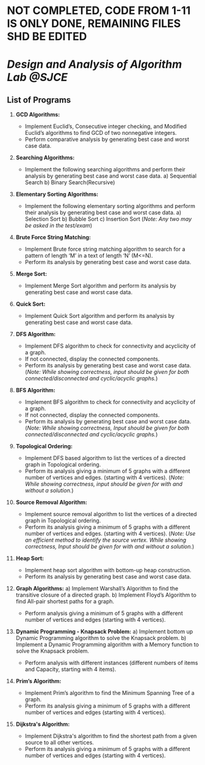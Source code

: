 # NOT COMPLETED, CODE FROM 1-11 IS ONLY DONE, REMAINING FILES SHD BE EDITED

# *Design and Analysis of Algorithm Lab @SJCE*

## List of Programs

1. **GCD Algorithms:**
    - Implement Euclid’s, Consecutive integer checking, and Modified Euclid’s algorithms to find GCD of two nonnegative integers.
    - Perform comparative analysis by generating best case and worst case data.

2. **Searching Algorithms:**
    - Implement the following searching algorithms and perform their analysis by generating best case and worst case data.
        a) Sequential Search
        b) Binary Search(Recursive)

3. **Elementary Sorting Algorithms:**
    - Implement the following elementary sorting algorithms and perform their analysis by generating best case and worst case data.
        a) Selection Sort
        b) Bubble Sort
        c) Insertion Sort
        (*Note: Any two may be asked in the test/exam*)

4. **Brute Force String Matching:**
    - Implement Brute force string matching algorithm to search for a pattern of length ‘M’ in a text of length ‘N’ (M<=N).
    - Perform its analysis by generating best case and worst case data.

5. **Merge Sort:**
    - Implement Merge Sort algorithm and perform its analysis by generating best case and worst case data.

6. **Quick Sort:**
    - Implement Quick Sort algorithm and perform its analysis by generating best case and worst case data.

7. **DFS Algorithm:**
    - Implement DFS algorithm to check for connectivity and acyclicity of a graph.
    - If not connected, display the connected components.
    - Perform its analysis by generating best case and worst case data.
    (*Note: While showing correctness, input should be given for both connected/disconnected and cyclic/acyclic graphs.*)

8. **BFS Algorithm:**
    - Implement BFS algorithm to check for connectivity and acyclicity of a graph.
    - If not connected, display the connected components.
    - Perform its analysis by generating best case and worst case data.
    (*Note: While showing correctness, Input should be given for both connected/disconnected and cyclic/acyclic graphs.*)

9. **Topological Ordering:**
    - Implement DFS based algorithm to list the vertices of a directed graph in Topological ordering.
    - Perform its analysis giving a minimum of 5 graphs with a different number of vertices and edges. (starting with 4 vertices).
    (*Note: While showing correctness, input should be given for with and without a solution.*)

10. **Source Removal Algorithm:**
    - Implement source removal algorithm to list the vertices of a directed graph in Topological ordering.
    - Perform its analysis giving a minimum of 5 graphs with a different number of vertices and edges. (starting with 4 vertices).
    (*Note: Use an efficient method to identify the source vertex. While showing correctness, Input should be given for with and without a solution.*)

11. **Heap Sort:**
    - Implement heap sort algorithm with bottom-up heap construction.
    - Perform its analysis by generating best case and worst case data.

12. **Graph Algorithms:**
    a) Implement Warshall’s Algorithm to find the transitive closure of a directed graph.
    b) Implement Floyd’s Algorithm to find All-pair shortest paths for a graph.
    - Perform analysis giving a minimum of 5 graphs with a different number of vertices and edges (starting with 4 vertices).

13. **Dynamic Programming - Knapsack Problem:**
    a) Implement bottom up Dynamic Programming algorithm to solve the Knapsack problem.
    b) Implement a Dynamic Programming algorithm with a Memory function to solve the Knapsack problem.
    - Perform analysis with different instances (different numbers of items and Capacity, starting with 4 items).

14. **Prim’s Algorithm:**
    - Implement Prim’s algorithm to find the Minimum Spanning Tree of a graph.
    - Perform its analysis giving a minimum of 5 graphs with a different number of vertices and edges (starting with 4 vertices).

15. **Dijkstra's Algorithm:**
    - Implement Dijkstra's algorithm to find the shortest path from a given source to all other vertices.
    - Perform its analysis giving a minimum of 5 graphs with a different number of vertices and edges (starting with 4 vertices).
